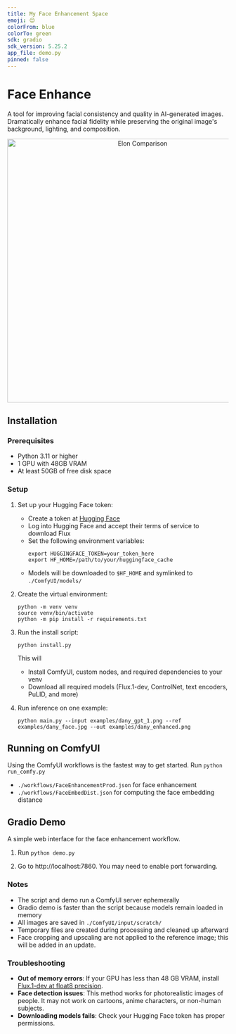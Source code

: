 ```yaml
---
title: My Face Enhancement Space
emoji: 😊
colorFrom: blue
colorTo: green
sdk: gradio
sdk_version: 5.25.2
app_file: demo.py
pinned: false
---
```


# Face Enhance
A tool for improving facial consistency and quality in AI-generated images. Dramatically enhance facial fidelity while preserving the original image's background, lighting, and composition.

<div style="text-align: center;">
  <img src="examples/elon_compare.gif" alt="Elon Comparison" width="600"/>
</div>

## Installation

### Prerequisites
- Python 3.11 or higher
- 1 GPU with 48GB VRAM
- At least 50GB of free disk space

### Setup

1. Set up your Hugging Face token:
   - Create a token at [Hugging Face](https://huggingface.co/settings/tokens)
   - Log into Hugging Face and accept their terms of service to download Flux
   - Set the following environment variables:
     ```
     export HUGGINGFACE_TOKEN=your_token_here
     export HF_HOME=/path/to/your/huggingface_cache
     ```
   - Models will be downloaded to `$HF_HOME` and symlinked to `./ComfyUI/models/`

2. Create the virtual environment:
   ```
   python -m venv venv
   source venv/bin/activate
   python -m pip install -r requirements.txt
   ```

3. Run the install script:
   ```
   python install.py
   ```

   This will
   - Install ComfyUI, custom nodes, and required dependencies to your venv
   - Download all required models (Flux.1-dev, ControlNet, text encoders, PuLID, and more)

4. Run inference on one example:

   ```
   python main.py --input examples/dany_gpt_1.png --ref examples/dany_face.jpg --out examples/dany_enhanced.png
   ```

## Running on ComfyUI

Using the ComfyUI workflows is the fastest way to get started. Run `python run_comfy.py`
- `./workflows/FaceEnhancementProd.json` for face enhancement
- `./workflows/FaceEmbedDist.json` for computing the face embedding distance


## Gradio Demo

A simple web interface for the face enhancement workflow. 

1. Run `python demo.py`

2. Go to http://localhost:7860. You may need to enable port forwarding.

### Notes
- The script and demo run a ComfyUI server ephemerally
- Gradio demo is faster than the script because models remain loaded in memory
- All images are saved in `./ComfyUI/input/scratch/`
- Temporary files are created during processing and cleaned up afterward
- Face cropping and upscaling are not applied to the reference image; this will be added in an update.

### Troubleshooting

- **Out of memory errors**: If your GPU has less than 48 GB VRAM, install [Flux.1-dev at float8 precision](https://huggingface.co/Comfy-Org/flux1-dev).
- **Face detection issues**: This method works for photorealistic images of people. It may not work on cartoons, anime characters, or non-human subjects.
- **Downloading models fails**: Check your Hugging Face token has proper permissions.